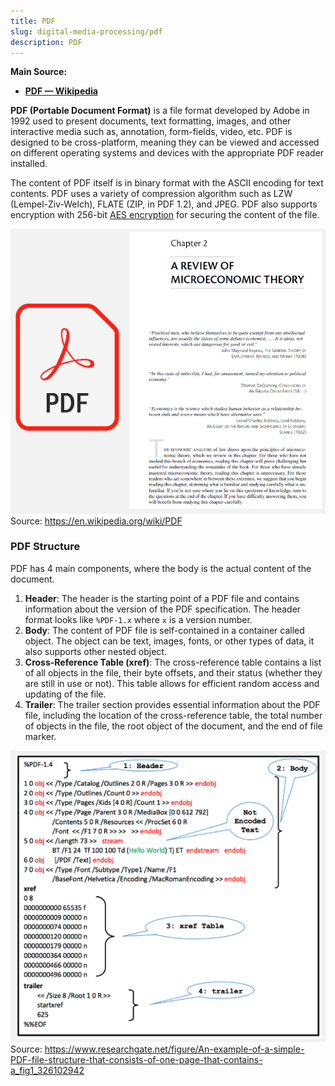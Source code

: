 ```yaml
---
title: PDF
slug: digital-media-processing/pdf
description: PDF
---
```


**Main Source:**

- **[PDF — Wikipedia](https://en.wikipedia.org/wiki/PDF)**

**PDF (Portable Document Format)** is a file format developed by Adobe in 1992 used to present documents, text formatting, images, and other interactive media such as, annotation, form-fields, video, etc. PDF is designed to be cross-platform, meaning they can be viewed and accessed on different operating systems and devices with the appropriate PDF reader installed.

The content of PDF itself is in binary format with the ASCII encoding for text contents. PDF uses a variety of compression algorithm such as LZW (Lempel-Ziv-Welch), FLATE (ZIP, in PDF 1.2), and JPEG. PDF also supports encryption with 256-bit [AES encryption](/cs-notes/computer-security/aes) for securing the content of the file.

![PDF icon and an example of PDF document](./pdf-example.png)  
Source: https://en.wikipedia.org/wiki/PDF

### PDF Structure

PDF has 4 main components, where the body is the actual content of the document.

1. **Header**: The header is the starting point of a PDF file and contains information about the version of the PDF specification. The header format looks like `%PDF-1.x` where `x` is a version number.
2. **Body**: The content of PDF file is self-contained in a container called object. The object can be text, images, fonts, or other types of data, it also supports other nested object.
3. **Cross-Reference Table (xref)**: The cross-reference table contains a list of all objects in the file, their byte offsets, and their status (whether they are still in use or not). This table allows for efficient random access and updating of the file.
4. **Trailer**: The trailer section provides essential information about the PDF file, including the location of the cross-reference table, the total number of objects in the file, the root object of the document, and the end of file marker.

![Structure of PDF file](./pdf-structure.png)  
Source: https://www.researchgate.net/figure/An-example-of-a-simple-PDF-file-structure-that-consists-of-one-page-that-contains-a_fig1_326102942
